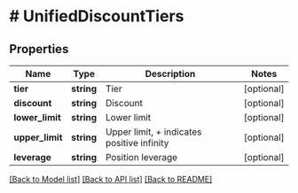 # # UnifiedDiscountTiers

## Properties

Name | Type | Description | Notes
------------ | ------------- | ------------- | -------------
**tier** | **string** | Tier | [optional] 
**discount** | **string** | Discount | [optional] 
**lower_limit** | **string** | Lower limit | [optional] 
**upper_limit** | **string** | Upper limit, + indicates positive infinity | [optional] 
**leverage** | **string** | Position leverage | [optional] 

[[Back to Model list]](../../README.md#documentation-for-models) [[Back to API list]](../../README.md#documentation-for-api-endpoints) [[Back to README]](../../README.md)
